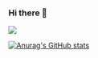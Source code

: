 ### Hi there 👋

![](https://github-profile-summary-cards.vercel.app/api/cards/profile-details?username=Cocomplex&theme=transparent&show_icons=true)


[![Anurag's GitHub stats](https://github-readme-stats.vercel.app/api?username=Cocomplex&theme=transparent&show_icons=true)](https://github.com/anuraghazra/github-readme-stats)

<!--
**Cocomplex/Cocomplex** is a ✨ _special_ ✨ repository because its `README.md` (this file) appears on your GitHub profile.

Here are some ideas to get you started:

- 🔭 I’m currently working on ...
- 🌱 I’m currently learning ...
- 👯 I’m looking to collaborate on ...
- 🤔 I’m looking for help with ...
- 💬 Ask me about ...
- 📫 How to reach me: ...
- 😄 Pronouns: ...
- ⚡ Fun fact: ...
-->
